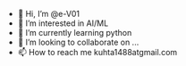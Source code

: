 - 👋 Hi, I’m @e-V01
- 👀 I’m interested in AI/ML
- 🌱 I’m currently learning python
- 💞️ I’m looking to collaborate on ...
- 📫 How to reach me kuhta1488atgmail.com

<!---
e-V01/e-V01 is a ✨ special ✨ repository because its `README.md` (this file) appears on your GitHub profile.
You can click the Preview link to take a look at your changes.
--->
